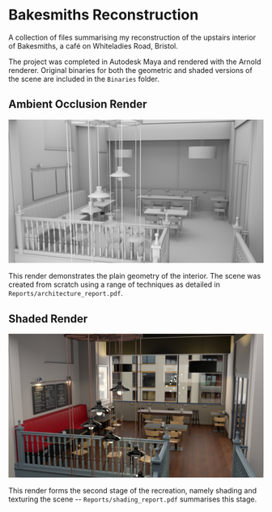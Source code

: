 # Bakesmiths Reconstruction
A collection of files summarising my reconstruction of the upstairs interior of Bakesmiths, a café on Whiteladies Road, Bristol.

The project was completed in Autodesk Maya and rendered with the Arnold renderer. Original binaries for both the geometric and shaded versions of the scene are included in the `Binaries` folder.

## Ambient Occlusion Render

![Ambient Occulsion Pass](/Renders/ambient_occlusion_render.jpeg)

This render demonstrates the plain geometry of the interior. The scene was created from scratch using a range of techniques as detailed in `Reports/architecture_report.pdf`.

## Shaded Render

![Shaded Pass](/Renders/shaded_render.jpeg)

This render forms the second stage of the recreation, namely shading and texturing the scene -- `Reports/shading_report.pdf` summarises this stage.